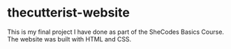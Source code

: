 # thecutterist-website
This is my final project I have done as part of the SheCodes Basics Course. <br>
The website was built with HTML and CSS.
